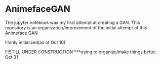 # AnimefaceGAN

The jupyter notebook was my first attempt at creating a GAN.
This repository is an organization/improvement of the initial attempt of this Animeface GAN

!!!only initialized(as of Oct 10)

!!!STILL UNDER CONSTRUCTION
***trying to organize/make things better Oct 31
